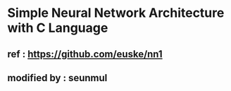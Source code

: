 # Simple Neural Network Architecture with C Language

## ref : https://github.com/euske/nn1

## modified by : seunmul
